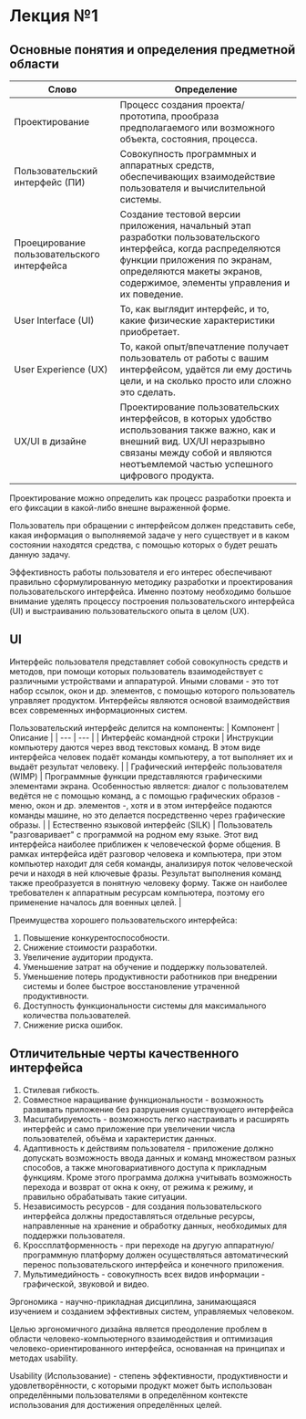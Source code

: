 # Лекция №1

## Основные понятия и определения предметной области

| Слово | Определение |
| --- | --- |
| Проектирование | Процесс создания проекта/прототипа, прообраза предполагаемого или возможного объекта, состояния, процесса. |
| Пользовательский интерфейс (ПИ) | Совокупность программных и аппаратных средств, обеспечивающих взаимодействие пользователя и вычислительной системы. |
| Проецирование пользовательского интерфейса | Создание тестовой версии приложения, начальный этап разработки пользовательского интерфейса, когда распределяются функции приложения по экранам, определяются макеты экранов, содержимое, элементы управления и их поведение. |
| User Interface (UI) | То, как выглядит интерфейс, и то, какие физические характеристики приобретает. |
| User Experience (UX) | То, какой опыт/впечатление получает пользователь от работы с вашим интерфейсом, удаётся ли ему достичь цели, и на сколько просто или сложно это сделать. |
| UX/UI в дизайне | Проектирование пользовательских интерфейсов, в которых удобство использования также важно, как и внешний вид. UX/UI неразрывно связаны между собой и являются неотъемлемой частью успешного цифрового продукта. |

Проектирование можно определить как процесс разработки проекта и его фиксации в какой-либо внешне выраженной форме.

Пользователь при обращении с интерфейсом должен представить себе, какая информация о выполняемой задаче у него существует и в каком состоянии находятся средства, с помощью которых о будет решать данную задачу.

Эффективность работы пользователя и его интерес обеспечивают правильно сформулированную методику разработки и проектирования пользовательского интерфейса. Именно поэтому необходимо большое внимание уделять процессу построения пользовательского интерфейса (UI) и выстраиванию пользовательского опыта в целом (UX).



## UI

Интерфейс пользователя представляет собой совокупность средств и методов, при помощи которых пользователь взаимодействует с различными устройствами и аппаратурой. Иными словами - это тот набор ссылок, окон и др. элементов, с помощью которого пользователь управляет продуктом. Интерфейсы являются основой взаимодействия всех современных информационных систем.

Пользовательский интерфейс делится на компоненты:
| Компонент | Описание |
| --- | --- |
| Интерфейс командной строки | Инструкции компьютеру даются через ввод текстовых команд. В этом виде интерфейса человек подаёт команды компьютеру, а тот выполняет их и выдаёт результат человеку. |
| Графический интерфейс пользователя (WIMP) | Программные функции представляются графическими элементами экрана. Особенностью является: диалог с пользователем ведётся не с помощью команд, а с помощью графических образов - меню, окон и др. элементов -, хотя и в этом интерфейсе подаются команды машине, но это делается посредственно через графические образы. |
| Естественно языковой интерфейс (SILK) | Пользователь "разговаривает" с программой на родном ему языке. Этот вид интерфейса наиболее приближен к человеческой форме общения. В рамках интерфейса идёт разговор человека и компьютера, при этом компьютер находит для себя команды, анализируя поток человеческой речи и находя в ней ключевые фразы. Результат выполнения команд также преобразуется в понятную человеку форму. Также он наиболее требователен к аппаратным ресурсам компьютера, поэтому его применение началось для военных целей. |

Преимущества хорошего пользовательского интерфейса:
1. Повышение конкурентоспособности.
2. Снижение стоимости разработки.
3. Увеличение аудитории продукта.
4. Уменьшение затрат на обучение и поддержку пользователей.
5. Уменьшение потерь продуктивности работников при внедрении системы и более быстрое восстановление утраченной продуктивности.
6. Доступность функциональности системы для максимального количества пользователей.
7. Снижение риска ошибок.



## Отличительные черты качественного интерфейса
1. Стилевая гибкость.
2. Совместное наращивание функциональности - возможность развивать приложение без разрушения существующего интерфейса
3. Масштабируемость - возможность легко настраивать и расширять интерфейс и само приложение при увеличении числа пользователей, объёма и характеристик данных.
4. Адаптивность к действиям пользователя - приложение должно допускать возможность ввода данных и команд множеством разных способов, а также многовариативного доступа к прикладным функциям. Кроме этого программа должна учитывать возможность перехода и возврат от окна к окну, от режима к режиму, и правильно обрабатывать такие ситуации.
5. Независимость ресурсов - для создания пользовательского интерфейса должны предоставляться отдельные ресурсы, направленные на хранение и обработку данных, необходимых для поддержки пользователя.
6. Кроссплатформенность - при переходе на другую аппаратную/программную платформу должен осуществляться автоматический перенос пользовательского интерфейса и конечного приложения.
7. Мультимедийность - совокупность всех видов информации - графической, звуковой и видео.



Эргономика - научно-прикладная дисциплина, занимающаяся изучением и созданием эффективных систем, управляемых человеком.

Целью эргономичного дизайна является преодоление проблем в области человеко-компьютерного взаимодействия и оптимизация человеко-ориентированного интерфейса, основанная на принципах и методах usability.

Usability (Использование) - степень эффективности, продуктивности и удовлетворённости, с которыми продукт может быть использован определёнными пользователями в определённом контексте использования для достижения определённых целей.
